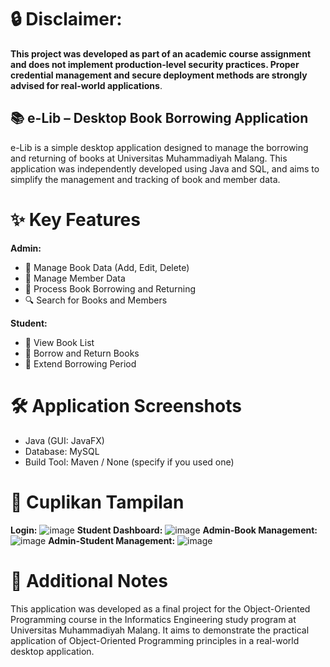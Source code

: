 # 🔒 Disclaimer:
**This project was developed as part of an academic course assignment and does not implement production-level security practices. Proper credential management and secure deployment methods are strongly advised for real-world applications**.

## 📚 e-Lib – Desktop Book Borrowing Application
e-Lib is a simple desktop application designed to manage the borrowing and returning of books at Universitas Muhammadiyah Malang. This application was independently developed using Java and SQL, and aims to simplify the management and tracking of book and member data.
# ✨ Key Features
**Admin:**
- 📖 Manage Book Data (Add, Edit, Delete)
- 👤 Manage Member Data
- 🔄 Process Book Borrowing and Returning
- 🔍 Search for Books and Members

**Student:**
- 📖 View Book List
- 🔄 Borrow and Return Books
- 🔄 Extend Borrowing Period

# 🛠️ Application Screenshots
- Java (GUI: JavaFX)
- Database: MySQL 
- Build Tool: Maven / None (specify if you used one)
  
# 📸 Cuplikan Tampilan
**Login:**
![image](https://github.com/user-attachments/assets/9d4a3f76-4203-4e2c-bc81-959dd9d97bc1)
**Student Dashboard:**
![image](https://github.com/user-attachments/assets/68e594ab-64b9-45d0-86ba-d66ee8f138eb)
**Admin-Book Management:**
![image](https://github.com/user-attachments/assets/a601e8c7-d3bd-4c17-8647-342af5a268ab)
**Admin-Student Management:**
![image](https://github.com/user-attachments/assets/a5c90994-f745-44d6-b72d-e5eccafa6056)

# 📌 Additional Notes
This application was developed as a final project for the Object-Oriented Programming course in the Informatics Engineering study program at Universitas Muhammadiyah Malang. It aims to demonstrate the practical application of Object-Oriented Programming principles in a real-world desktop application.
